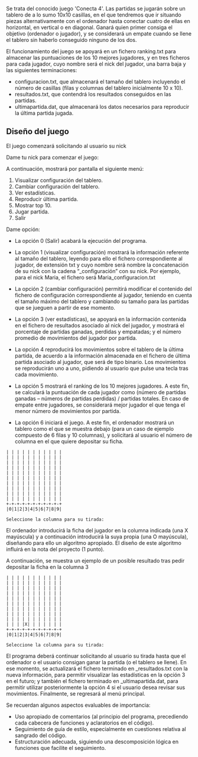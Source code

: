 Se trata del conocido juego 'Conecta 4'. Las partidas se jugarán sobre un tablero de a lo sumo 10x10 casillas, en el que tendremos que ir situando piezas alternativamente con el ordenador hasta conectar cuatro de ellas en horizontal, en vertical o en diagonal. Ganará quien primer consiga el objetivo (ordenador o jugador), y se considerará un empate cuando se llene el tablero sin haberlo conseguido ninguno de los dos.

El funcionamiento del juego se apoyará en un fichero ranking.txt para almacenar las puntuaciones de los 10 mejores jugadores, y en tres ficheros para cada jugador, cuyo nombre será el nick del jugador, una barra baja y las siguientes terminaciones:

- configuracion.txt, que almacenará el tamaño del tablero incluyendo el número de casillas (filas y columnas del tablero inicialmente 10 x 10).
- resultados.txt, que contendrá los resultados conseguidos en las partidas.
- ultimapartida.dat, que almacenará los datos necesarios para reproducir la última partida jugada.

## Diseño del juego

El juego comenzará solicitando al usuario su nick

Dame tu nick para comenzar el juego:

A continuación, mostrará por pantalla el siguiente menú:

1. Visualizar configuración del tablero. 
2. Cambiar configuración del tablero.
3. Ver estadísticas.
4. Reproducir última partida.
5. Mostrar top 10.
6. Jugar partida.
0. Salir


Dame opción:


- La opción 0 (Salir) acabará la ejecución del programa.


- La opción 1 (visualizar configuración) mostrará la información referente al tamaño del tablero, leyendo para ello el fichero correspondiente al jugador, de extensión txt y cuyo nombre será nombre la concatenación de su nick con la cadena “_configuración” con su nick. Por ejemplo, para el nick Maria, el fichero será Maria_configuracion.txt


- La opción 2 (cambiar configuración) permitirá modificar el contenido del fichero de configuración correspondiente al jugador, teniendo en cuenta el tamaño máximo del tablero y cambiando su tamaño para las partidas que se jueguen a partir de ese momento.


- La opción 3 (ver estadísticas), se apoyará en la información contenida en el fichero de resultados asociado al nick del jugador, y mostrará el porcentaje de partidas ganadas, perdidas y empatadas; y el número promedio de movimientos del jugador por partida.


- La opción 4 reproducirá los movimientos sobre el tablero de la última partida, de acuerdo a la información almacenada en el fichero de última partida asociado al jugador, que será de tipo binario. Los movimientos se reproducirán uno a uno, pidiendo al usuario que pulse una tecla tras cada movimiento.


- La opción 5 mostrará el ranking de los 10 mejores jugadores. A este fin, se calculará la puntuación de cada jugador como (número de partidas ganadas – números de partidas perdidas) / partidas totales. En caso de empate entre jugadores, se considerará mejor jugador el que tenga el menor número de movimientos por partida.


- La opción 6 iniciará el juego. A este fin, el ordenador mostrará un tablero como el que se muestra debajo (para un caso de ejemplo compuesto de 6 filas y 10 columnas), y solicitará al usuario el número de columna en el que quiere depositar su ficha.



```
| | | | | | | | | | |
| | | | | | | | | | |
| | | | | | | | | | |
| | | | | | | | | | |
| | | | | | | | | | |
| | | | | | | | | | |
| | | | | | | | | | |
| | | | | | | | | | |
| | | | | | | | | | |
| | | | | | | | | | |
+-+-+-+-+-+-+-+-+-+-+
|0|1|2|3|4|5|6|7|8|9|

Seleccione la columna para su tirada:
```



El ordenador introducirá la ficha del jugador en la columna indicada (una X mayúscula) y a continuación introducirá la suya propia (una O mayúscula), diseñando para ello un algoritmo apropiado. El diseño de este algoritmo influirá en la nota del proyecto (1 punto).

A continuación, se muestra un ejemplo de un posible resultado tras pedir depositar la ficha en la columna 3

```
| | | | | | | | | | |
| | | | | | | | | | |
| | | | | | | | | | |
| | | | | | | | | | |
| | | | | | | | | | |
| | | | | | | | | | |
| | | | | | | | | | |
| | | | | | | | | | |
| | | | | | | | | | |
| | | |X| | | | | | |
+-+-+-+-+-+-+-+-+-+-+
|0|1|2|3|4|5|6|7|8|9|

Seleccione la columna para su tirada:
```


El programa deberá continuar solicitando al usuario su tirada hasta que el ordenador o el usuario consigan ganar la partida (o el tablero se llene). En ese momento, se actualizará el fichero terminado en _resultados.txt con la nueva información, para permitir visualizar las estadísticas en la opción 3 en el futuro; y también el fichero terminado en _ultimapartida.dat, para permitir utilizar posteriormente la opción 4 si el usuario desea revisar sus movimientos. Finalmente, se regresará al menú principal.


Se recuerdan algunos aspectos evaluables de importancia:


- Uso apropiado de comentarios (al principio del programa, precediendo cada cabecera de funciones y aclaratorios en el código).
- Seguimiento de guía de estilo, especialmente en cuestiones relativa al sangrado del código.
- Estructuración adecuada, siguiendo una descomposición lógica en funciones que facilite el seguimiento.